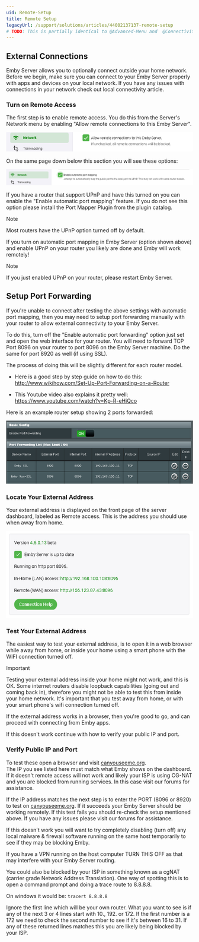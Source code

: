 ```yaml
---
uid: Remote-Setup
title: Remote Setup
legacyUrl: /support/solutions/articles/44002137137-remote-setup
# TODO: This is partially identical to @Advanced-Menu and  @Connectivity
---
```


## External Connections

Emby Server allows you to optionally connect outside your home network. Before we begin, make sure you can connect to your Emby Server properly with apps and devices on your local network.
If you have any issues with connections in your network check out local connectivity article.

### Turn on Remote Access

The first step is to enable remote access. You do this from the Server's Network menu by enabling "Allow remote connections to this Emby Server". 

![Remote Setup1](images/server/remote_setup1.png)

On the same page down below this section you will see these options:

![Remote Setup2](images/server/remote_setup2.png)

If you have a router that support UPnP and have this turned on you can enable the "Enable automatic port mapping" feature. If you do not see this option please install the Port Mapper Plugin from the plugin catalog.  

> [!NOTE]
> Most routers have the UPnP option turned off by default.

If you turn on automatic port mapping in Emby Server (option shown above) and enable UPnP on your router you likely are done and Emby will work remotely!

> [!NOTE]
> If you just enabled UPnP on your router, please restart Emby Server.

## Setup Port Forwarding

If you're unable to connect after testing the above settings with automatic port mapping, then you may need to setup port forwarding manually with your router to allow external connectivity to your Emby Server.

To do this, turn off the "Enable automatic port forwarding" option just set and open the web interface for your router. You will need to forward TCP Port 8096 on your router to port 8096 on the Emby Server machine. Do the same for port 8920 as well (if using SSL).

The process of doing this will be slightly different for each router model. 

- Here is a good step by step guide on how to do this:
  http://www.wikihow.com/Set-Up-Port-Forwarding-on-a-Router

- This Youtube video also explains it pretty well:
  https://www.youtube.com/watch?v=Kp-R-eHiQco

Here is an example router setup showing 2 ports forwarded:

![Remote Setup3](images/server/remote_setup3.png)

### Locate Your External Address
Your external address is displayed on the front page of the server dashboard, labeled as Remote access. This is the address you should use when away from home.

![Remote Setup4](images/server/remote_setup4.png)

### Test Your External Address

The easiest way to test your external address, is to open it in a web browser while away from home, or inside your home using a smart phone with the WIFI connection turned off.

> [!IMPORTANT]
> Testing your external address inside your home might not work, and this is OK. Some internet routers disable loopback capabilities (going out and coming back in), therefore you might not be able to test this from inside your home network. It's important that you test away from home, or with your smart phone's wifi connection turned off.

If the external address works in a browser, then you're good to go, and can proceed with connecting from Emby apps.

If this doesn't work continue with how to verify your public IP and port.

### Verify Public IP and Port

To test these open a browser and visit [canyouseeme.org](http://example.com).  
The IP you see listed here must match what Emby shows on the dashboard.  If it doesn't remote access will not work and likely your ISP is using CG-NAT and you are blocked from running services.  In this case visit our forums for assistance.

If the IP address matches the next step is to enter the PORT (8096 or 8920) to test on [canyouseeme.org](http://example.com). If it succeeds your Emby Server should be working remotely.  If this test fails you should re-check the setup mentioned above. If you have any issues please visit our forums for assistance.

If this doesn't work you will want to try completely disabling (turn off) any local malware & firewall software running on the same host temporarily to see if they may be blocking Emby.

If you have a VPN running on the host computer TURN THIS OFF as that may interfere with your Emby Server routing.

You could also be blocked by your ISP in something known as a cgNAT (carrier grade Network Address Translation).  One way of spotting this is to open a command prompt and doing a trace route to 8.8.8.8.

On windows it would be: `tracert 8.8.8.8`

Ignore the first line which will be your own router.  What you want to see is if any of the next 3 or 4 lines start with 10., 192. or 172.  If the first number is a 172 we need to check the second number to see if it's between 16 to 31.  If any of these returned lines matches this you are likely being blocked by your ISP.